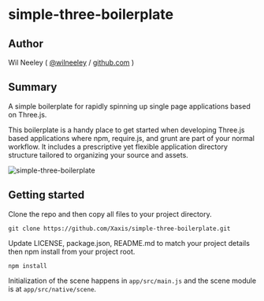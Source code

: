# simple-three-boilerplate

## Author

Wil Neeley ( [@wilneeley](http://twitter.com/wilneeley) / [github.com](https://github.com/Xaxis) )

## Summary

A simple boilerplate for rapidly spinning up single page applications based on Three.js.

This boilerplate is a handy place to get started when developing Three.js based applications where npm, require.js, and
grunt are part of your normal workflow. It includes a prescriptive yet flexible application directory structure tailored
to organizing your source and assets.

![simple-three-boilerplate](http://boilerjs.com/misc/github/simple-three-boilerplate.png "simple-three-boilerplate up and running.")

## Getting started

Clone the repo and then copy all files to your project directory.

```
git clone https://github.com/Xaxis/simple-three-boilerplate.git
```

Update LICENSE, package.json, README.md to match your project details then npm install from your project root.

```
npm install
```

Initialization of the scene happens in `app/src/main.js` and the scene module is at `app/src/native/scene`.
